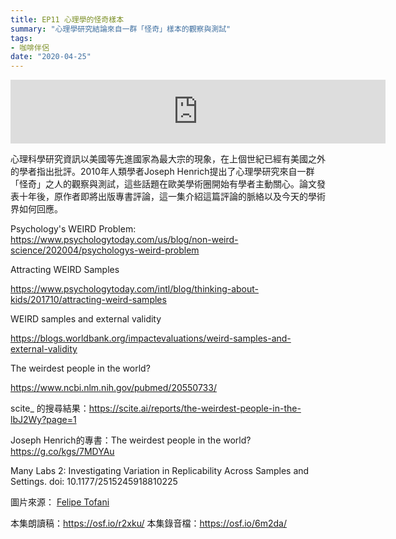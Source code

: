 ```yaml
---
title: EP11 心理學的怪奇樣本
summary: "心理學研究結論來自一群「怪奇」樣本的觀察與測試"
tags:
- 咖啡伴侶
date: "2020-04-25"
---
```


<iframe src="https://anchor.fm/opensci-cafe/embed/episodes/EP11__-ed7jgq/a-a21808u" height="102px" width="600px" frameborder="0" scrolling="no"></iframe>


心理科學研究資訊以美國等先進國家為最大宗的現象，在上個世紀已經有美國之外的學者指出批評。2010年人類學者Joseph Henrich提出了心理學研究來自一群「怪奇」之人的觀察與測試，這些話題在歐美學術圈開始有學者主動關心。論文發表十年後，原作者即將出版專書評論，這一集介紹這篇評論的脈絡以及今天的學術界如何回應。

Psychology's WEIRD Problem: https://www.psychologytoday.com/us/blog/non-weird-science/202004/psychologys-weird-problem

Attracting WEIRD Samples

https://www.psychologytoday.com/intl/blog/thinking-about-kids/201710/attracting-weird-samples

WEIRD samples and external validity

https://blogs.worldbank.org/impactevaluations/weird-samples-and-external-validity

The weirdest people in the world?

https://www.ncbi.nlm.nih.gov/pubmed/20550733/

scite_ 的搜尋結果：https://scite.ai/reports/the-weirdest-people-in-the-lbJ2Wy?page=1

Joseph Henrich的專書：The weirdest people in the world?  https://g.co/kgs/7MDYAu

Many Labs 2: Investigating Variation in Replicability Across Samples and Settings. doi: 10.1177/2515245918810225

圖片來源： [Felipe Tofani](https://www.flickr.com/photos/gastaum/)


本集朗讀稿：https://osf.io/r2xku/    本集錄音檔：https://osf.io/6m2da/
